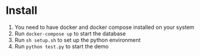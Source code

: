 # Install

1. You need to have docker and docker compose installed on your system
2. Run `docker-compose up` to start the database
3. Run `sh setup.sh` to set up the python environment
4. Run `python test.py` to start the demo